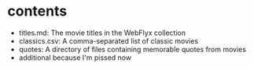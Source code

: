 # contents

- titles.md: The movie titles in the WebFlyx collection
- classics.csv: A comma-separated list of classic movies
- quotes: A directory of files containing memorable quotes from movies
- additional because I'm pissed now
